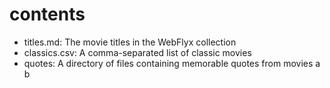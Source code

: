 # contents

- titles.md: The movie titles in the WebFlyx collection
- classics.csv: A comma-separated list of classic movies
- quotes: A directory of files containing memorable quotes from movies
a
b
